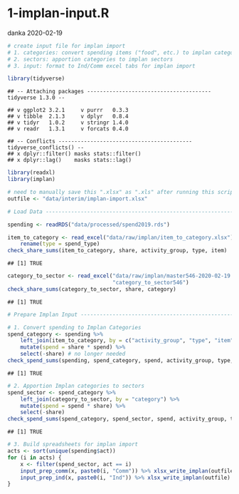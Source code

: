 1-implan-input.R
================
danka
2020-02-19

``` r
# create input file for implan import
# 1. categories: convert spending items ("food", etc.) to implan categories ("Food - Groceries", etc.)
# 2. sectors: apportion categories to implan sectors
# 3. input: format to Ind/Comm excel tabs for implan import

library(tidyverse)
```

    ## -- Attaching packages --------------------------------------- tidyverse 1.3.0 --

    ## v ggplot2 3.2.1     v purrr   0.3.3
    ## v tibble  2.1.3     v dplyr   0.8.4
    ## v tidyr   1.0.2     v stringr 1.4.0
    ## v readr   1.3.1     v forcats 0.4.0

    ## -- Conflicts ------------------------------------------ tidyverse_conflicts() --
    ## x dplyr::filter() masks stats::filter()
    ## x dplyr::lag()    masks stats::lag()

``` r
library(readxl)
library(implan)

# need to manually save this ".xlsx" as ".xls" after running this script
outfile <- "data/interim/implan-import.xlsx"

# Load Data ---------------------------------------------------------------

spending <- readRDS("data/processed/spend2019.rds")

item_to_category <- read_excel("data/raw/implan/item_to_category.xlsx") %>%
    rename(type = spend_type)
check_share_sums(item_to_category, share, activity_group, type, item)
```

    ## [1] TRUE

``` r
category_to_sector <- read_excel("data/raw/implan/master546-2020-02-19.xlsx", 
                                 "category_to_sector546")
check_share_sums(category_to_sector, share, category)
```

    ## [1] TRUE

``` r
# Prepare Implan Input ------------------------------------------------------

# 1. Convert spending to Implan Categories
spend_category <- spending %>%
    left_join(item_to_category, by = c("activity_group", "type", "item")) %>%
    mutate(spend = share * spend) %>%
    select(-share) # no longer needed
check_spend_sums(spending, spend_category, spend, activity_group, type, item)
```

    ## [1] TRUE

``` r
# 2. Apportion Implan categories to sectors
spend_sector <- spend_category %>%
    left_join(category_to_sector, by = "category") %>%
    mutate(spend = spend * share) %>%
    select(-share)
check_spend_sums(spend_category, spend_sector, spend, activity_group, type, item)
```

    ## [1] TRUE

``` r
# 3. Build spreadsheets for implan import
acts <- sort(unique(spending$act))
for (i in acts) {
    x <- filter(spend_sector, act == i)
    input_prep_comm(x, paste0(i, "Comm")) %>% xlsx_write_implan(outfile)
    input_prep_ind(x, paste0(i, "Ind")) %>% xlsx_write_implan(outfile)
}
```
